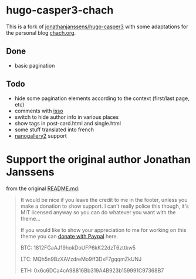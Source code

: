 # hugo-casper3-chach

This is a fork of [jonathanjanssens/hugo-casper3](https://github.com/jonathanjanssens/hugo-casper3) with some adaptations for the personal blog [chach.org](https://chach.org).

## Done

* basic pagination

## Todo

* hide some pagination elements according to the context (first/last page, etc)
* comments with [isso](https://posativ.org/isso/)
* switch to hide author info in various places
* show tags in post-card.html and single.html
* some stuff translated into french
* [nanogallery2](https://github.com/nanostudio-org/nanogallery2) support

# Support the original author Jonathan Janssens

from the original [README.md](https://github.com/jonathanjanssens/hugo-casper3/blob/master/README.md):
> It would be nice if you leave the credit to me in the footer, unless you make a donation to show support. I can't really police this though, it's MIT licensed anyway so you can do whatever you want with the theme...
>
> If you would like to show your appreciation to me for working on this theme you can <a href="https://paypal.me/JonathanJanssens">donate with Paypal</a> here.
>
> BTC: 1812FGaAJ19hokDoUFP6kK22dzT6zttkw5
>
> LTC: MQh5n9BzXAVzdreMo9ff3DxF7gqqmZkUNJ
>
> ETH: 0x6c6DCa4cA98816Bb319A4B923b159991C97368B7
